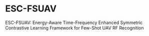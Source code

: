 # ESC-FSUAV
ESC-FSUAV: Energy-Aware Time-Frequency Enhanced Symmetric Contrastive Learning Framework for Few-Shot UAV RF Recognition

